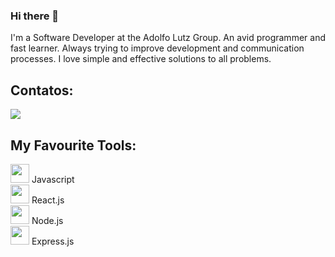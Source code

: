 ### Hi there 👋


I'm a Software Developer at the Adolfo Lutz Group. 
An avid programmer and fast learner. Always trying to improve development and communication processes. I love simple and effective solutions to all problems.



## Contatos:

<div>

<a href="https://www.linkedin.com/in/rafaelditolvo/" target="_blank"><img src="https://img.shields.io/badge/-LinkedIn-%230077B5?style=for-the-badge&logo=linkedin&logoColor=white" target="_blank"></a>   
</div>



## My Favourite Tools:
<div>
            <img height=30 width=30 src="https://cdn.jsdelivr.net/gh/devicons/devicon/icons/javascript/javascript-original.svg" /> Javascript
          </div>
<div><img height=30 width=30 src="https://cdn.jsdelivr.net/gh/devicons/devicon/icons/react/react-original-wordmark.svg" /> React.js</div>
<div><img height=30 width=30 src="https://cdn.jsdelivr.net/gh/devicons/devicon/icons/nodejs/nodejs-original-wordmark.svg" /> Node.js</div>
<div><i class="devicon-express-original"><img height=30 width=30 color='white' src="https://cdn.jsdelivr.net/gh/devicons/devicon/icons/express/express-original-wordmark.svg" /> </i>Express.js</div>




            
     
                    


            
          

<!--
**rafaditolvo/rafaditolvo** is a ✨ _special_ ✨ repository because its `README.md` (this file) appears on your GitHub profile.

Here are some ideas to get you started:

- 🔭 I’m currently working on ...
- 🌱 I’m currently learning ...
- 👯 I’m looking to collaborate on ...
- 🤔 I’m looking for help with ...
- 💬 Ask me about ...
- 📫 How to reach me: ...
- 😄 Pronouns: ...
- ⚡ Fun fact: ...
-->
